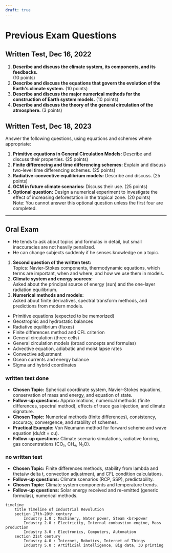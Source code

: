 ```yaml
---
draft: true
---
```

# Previous Exam Questions


## Written Test, Dec 16, 2022

1. **Describe and discuss the climate system, its components, and its feedbacks.**  
   (10 points)
2. **Describe and discuss the equations that govern the evolution of the Earth's climate system.**  (10 points)
3. **Describe and discuss the major numerical methods for the construction of Earth system models.**  (10 points)
4. **Describe and discuss the theory of the general circulation of the atmosphere.** (3 points)

## Written Test, Dec 18, 2023

Answer the following questions, using equations and schemes where appropriate:
1. **Primitive equations in General Circulation Models:**  Describe and discuss their properties. (25 points)
2. **Finite differencing and time differencing schemes:**  Explain and discuss two-level time differencing schemes. (25 points)
3. **Radiative-convective equilibrium models:** Describe and discuss. (25 points)
4. **GCM in future climate scenarios:**  Discuss their use.  (25 points)
5. **Optional question:**  Design a numerical experiment to investigate the effect of increasing deforestation in the tropical zone.  (20 points)  
   Note: You cannot answer this optional question unless the first four are completed.
   
---

## Oral Exam

- He tends to ask about topics and formulas in detail, but small inaccuracies are not heavily penalized.
- He can change subjects suddenly if he senses knowledge on a topic.
1. **Second question of the written test:**  
   Topics: Navier-Stokes components, thermodynamic equations, which terms are important, when and where, and how we use them in models.
2. **Climate system and energy sources:**  
   Asked about the principal source of energy (sun) and the one-layer radiation equilibrium.
3. **Numerical methods and models:**  
   Asked about finite derivatives, spectral transform methods, and predictions from modern models.

- Primitive equations (expected to be memorized)
- Geostrophic and hydrostatic balances
- Radiative equilibrium (fluxes)
- Finite differences method and CFL criterion
- General circulation (three cells)
- General circulation models (broad concepts and formulas)
- Advective equation, adiabatic and moist lapse rates
- Convective adjustment
- Ocean currents and energy balance
- Sigma and hybrid coordinates


### written test done
- **Chosen Topic:** Spherical coordinate system, Navier-Stokes equations, conservation of mass and energy, and equation of state.
- **Follow-up questions:** Approximations, numerical methods (finite differences, spectral method), effects of trace gas injection, and climate signature.
- **Chosen Topic:** Numerical methods (finite differences), consistency, accuracy, convergence, and stability of schemes.
- **Practical Example:** Von Neumann method for forward scheme and wave equation (du/dt = cu).
- **Follow-up questions:** Climate scenario simulations, radiative forcing, gas concentrations (CO₂, CH₄, N₂O).

### no written test
- **Chosen Topic:** Finite differences methods, stability from lambda and theta/w delta t, convection adjustment, and CFL condition calculations.
- **Follow-up questions:** Climate scenarios (RCP, SSP), predictability.
- **Chosen Topic:** Climate system components and temperature trends.
- **Follow-up questions:** Solar energy received and re-emitted (generic formulas), numerical methods.

```mermaid
timeline
    title Timeline of Industrial Revolution
    section 17th-20th century
        Industry 1.0 : Machinery, Water power, Steam <br>power
        Industry 2.0 : Electricity, Internal combustion engine, Mass production
        Industry 3.0 : Electronics, Computers, Automation
    section 21st century
        Industry 4.0 : Internet, Robotics, Internet of Things
        Industry 5.0 : Artificial intelligence, Big data, 3D printing

```
